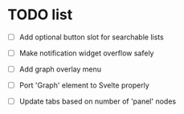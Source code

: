 # TODO list

- [ ] Add optional button slot for searchable lists

- [ ] Make notification widget overflow safely

- [ ] Add graph overlay menu

- [ ] Port 'Graph' element to Svelte properly

- [ ] Update tabs based on number of 'panel' nodes

